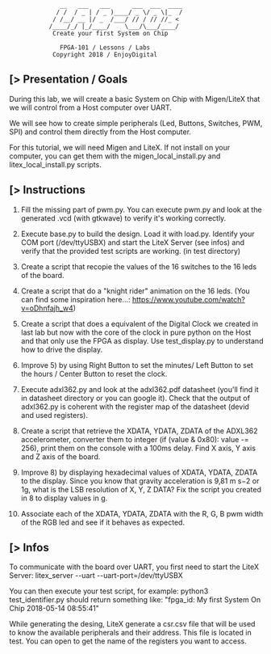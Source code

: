 
                  __   ___   ___      ___  ___  ____
                 / /  / _ | / _ )____/ _ \/ _ \|_  /
                / /__/ __ |/ _  /___/ // / // //_ <
               /____/_/ |_/____/    \___/\___/____/
                Create your first System on Chip

                  FPGA-101 / Lessons / Labs
                Copyright 2018 / EnjoyDigital

[> Presentation / Goals
-----------------------
During this lab, we will create a basic System on Chip with Migen/LiteX  that we
will control from a Host computer over UART.

We will see how to create simple peripherals (Led, Buttons, Switches, PWM, SPI)
and control them directly from the Host computer.

For this tutorial, we will need Migen and LiteX. If not install on your computer,
you can get them with the migen_local_install.py and litex_local_install.py scripts.


[> Instructions
---------------
1) Fill the missing part of pwm.py. You can execute pwm.py and look at the
generated .vcd (with gtkwave) to verify it's working correctly.

2) Execute base.py to build the design. Load it with load.py. Identify your COM
port (/dev/ttyUSBX) and start the LiteX Server (see infos) and verify that the
provided test scripts are working. (in test directory)

3) Create a script that recopie the values of the 16 switches to the 16 leds of
the board.

4) Create a script that do a "knight rider" animation on the 16 leds. (You can
find some inspiration here...: https://www.youtube.com/watch?v=oDhnfajh_w4)

5) Create a script that does a equivalent of the Digital Clock we created in last
lab but now with the core of the clock in pure python on the Host and that only
use the FPGA as display. Use test_display.py to understand how to drive the display.

6) Improve 5) by using Right Button to set the minutes/ Left Button to set the
hours / Center Button to reset the clock.

7) Execute adxl362.py and look at the adxl362.pdf datasheet (you'll find it in
datasheet directory or you can google it). Check that the output of adxl362.py is
coherent with the register map of the datasheet (devid and used registers).

8) Create a script that retrieve the XDATA, YDATA, ZDATA of the ADXL362 accelerometer,
converter them to integer (if (value & 0x80): value -= 256), print them on the console
with a 100ms delay. Find X axis, Y axis and Z axis of the board.

9) Improve 8) by displaying hexadecimal values of XDATA, YDATA, ZDATA to the display.
Since you know that gravity acceleration is 9,81 m s−2 or 1g, what is the LSB resolution
of X, Y, Z DATA? Fix the script you created in 8 to display values in g.

10) Associate each of the XDATA, YDATA, ZDATA with the R, G, B pwm width of the RGB
led and see if it behaves as expected.


[> Infos
--------
To communicate with the board over UART, you first need to start the LiteX Server:
litex_server --uart --uart-port=/dev/ttyUSBX

You can then execute your test script, for example:
python3 test_identifier.py
should return something like:
"fpga_id: My first System On Chip 2018-05-14 08:55:41"

While generating the desing, LiteX generate a csr.csv file that will be used to
know the available peripherals and their address. This file is located in test.
You can open to get the name of the registers you want to access.
